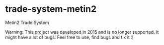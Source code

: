 # trade-system-metin2
 Metin2 Trade System

Warning: This project was developed in 2015 and is no longer supported. It might have a lot of bugs. Feel free to use, find bugs and fix it :)